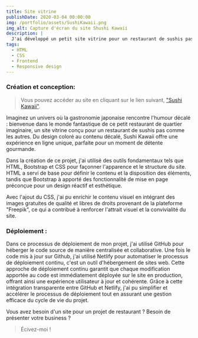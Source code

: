 ```yaml
---
title: Site vitrine
publishDate: 2020-03-04 00:00:00
img: /portfolio/assets/SushiKawaii.png
img_alt: Capture d'écran du site Shushi Kawaii
description: |
  J'ai développé un petit site vitrine pour un restaurant de sushis pas comme les autres !
tags:
  - HTML
  - CSS
  - Frontend
  - Responsive design
---
```


### Création et conception:

> Vous pouvez accéder au site en cliquant sur le lien suivant, <a href="https://sushikawaii.netlify.app">"Sushi Kawaii"</a>.

Imaginez un univers où la gastronomie japonaise rencontre l'humour décalé : bienvenue dans le monde fantastique de ce petit restaurant de quartier imaginaire, un site vitrine conçu pour un restaurant de sushis pas comme les autres. Du design coloré au contenu décalé, Sushi Kawaii offre une expérience en ligne unique, parfaite pour un moment de détente gourmande.

Dans la création de ce projet, j'ai utilisé des outils fondamentaux tels que HTML, Bootstrap et CSS pour façonner l'apparence et le structure du site. HTML a servi de base pour définir le contenu et la disposition des éléments, tandis que Bootstrap à apporté des fonctionnalité de mise en page préconçue pour un design réactif et esthétique.

Avec l'ajout du CSS, j'ai pu enrichir le contenu visuel en intégrant des images gratuites de qualité et libres de droits provenant de la plateforme "Freepik", ce qui a contribué à renforcer l'attrait visuel et la convivialité du site.

### Déploiement :

Dans ce processus de déploiement de mon projet, j'ai utilisé GitHub pour héberger le code source de manière centralisée et collaborative. Une fois le code mis à jour sur Github, j'ai utilisé Netlify pour automatiser le processus de déploiement continu, c'est un outil d'hébergement de sites web. Cette approche de déploiement continu garantit que chaque modification apportée au code est immédiatement déployée sur le site en production, offrant ainsi une expérience utilisateur à jour et cohérente. Grâce à cette intégration transparente entre GitHub et Netlify, j'ai pu simplifier et accélérer le processus de déploiement tout en assurant une gestion efficace du cycle de vie du projet.

Vous avez besoin d'un site pour un projet de restaurant ? Besoin de présenter votre business ?

> Écivez-moi !
